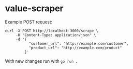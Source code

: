 # value-scraper

Example POST request: 

```
curl -X POST http://localhost:3000/scrape \
     -H "Content-Type: application/json" \
     -d '{
           "customer_url": "http://example.com/customer",
           "product_url": "http://example.com/product"
         }'
```


With new changes run with ```go run .```